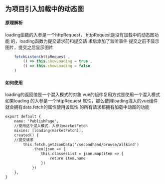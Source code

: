 ## 为项目引入加载中的动态图
#### 原理解析
loading函数的入参是一个httpRequest，
httpRequest是没有加载中的动态图功能
的，loading函数为提交请求前和提交请
求后添加了监听事件
提交之前不显示图片，提交之后显示图片
```js
    fetchListen(httpRequest ,
        () => this.showLoading = true ,
        () => this.showLoading = false
    )
```

#### 如何使用

loading的返回值是一个混入模式的对象
vue的组件复用方式是使用一个混入模式
如果loading 的入参是一个httpRequest
属性，那么使用loading混入的vue组件
就会拥有data.fetch的属性使用该属性
的所有请求都拥有加载中动图的功能

```html
export default {
    name: 'PublishPage',
    //使用这个混入模式，入参为marketFetch
    mixins: [loading(marketFetch)],
    created() {
    //提交请求
        this.fetch.getJsonData('/secondhand/browse/allkind')
            .then(json => {
                this.classesList = json.map(item => {
                    return item.name
                })
            })
    },
}
```
